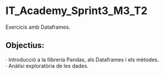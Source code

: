 # IT_Academy_Sprint3_M3_T2
Exercicis amb Dataframes.

## Objectius:  

· Introducció a la llibreria Pandas, als Dataframes i els mètodes.  
· Anàlisi exploratòria de les dades.
